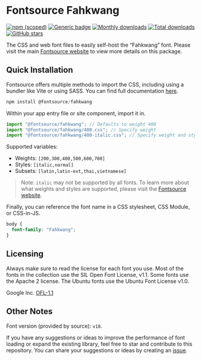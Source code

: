 # Fontsource Fahkwang

[![npm (scoped)](https://img.shields.io/npm/v/@fontsource/fahkwang?color=brightgreen)](https://www.npmjs.com/package/@fontsource/fahkwang) [![Generic badge](https://img.shields.io/badge/fontsource-passing-brightgreen)](https://github.com/fontsource/fontsource) [![Monthly downloads](https://badgen.net/npm/dm/@fontsource/fahkwang)](https://github.com/fontsource/fontsource) [![Total downloads](https://badgen.net/npm/dt/@fontsource/fahkwang)](https://github.com/fontsource/fontsource) [![GitHub stars](https://img.shields.io/github/stars/fontsource/fontsource.svg?style=social&label=Star)](https://github.com/fontsource/fontsource/stargazers)

The CSS and web font files to easily self-host the “Fahkwang” font. Please visit the main [Fontsource website](https://fontsource.org/fonts/fahkwang) to view more details on this package.

## Quick Installation

Fontsource offers multiple methods to import the CSS, including using a bundler like Vite or using SASS. You can find full documentation [here](https://fontsource.org/docs/getting-started/introduction).

```javascript
npm install @fontsource/fahkwang
```

Within your app entry file or site component, import it in.

```javascript
import "@fontsource/fahkwang"; // Defaults to weight 400
import "@fontsource/fahkwang/400.css"; // Specify weight
import "@fontsource/fahkwang/400-italic.css"; // Specify weight and style
```

Supported variables:
- Weights: `[200,300,400,500,600,700]`
- Styles: `[italic,normal]`
- Subsets: `[latin,latin-ext,thai,vietnamese]`

> Note: `italic` may not be supported by all fonts. To learn more about what weights and styles are supported, please visit the [Fontsource website](https://fontsource.org/fonts/fahkwang).

Finally, you can reference the font name in a CSS stylesheet, CSS Module, or CSS-in-JS.

```css
body {
  font-family: "Fahkwang";
}
```

## Licensing
Always make sure to read the license for each font you use. Most of the fonts in the collection use the SIL Open Font License, v1.1. Some fonts use the Apache 2 license. The Ubuntu fonts use the Ubuntu Font License v1.0.

Google Inc.
[OFL-1.1](http://scripts.sil.org/OFL)

## Other Notes
Font version (provided by source): `v18`.

If you have any suggestions or ideas to improve the performance of font loading or expand the existing library, feel free to star and contribute to this repository. You can share your suggestions or ideas by creating an [issue](https://github.com/fontsource/fontsource/issues).